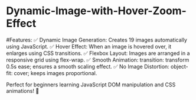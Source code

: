 ﻿# Dynamic-Image-with-Hover-Zoom-Effect
#Features:
✅ Dynamic Image Generation: Creates 19 images automatically using JavaScript.
✅ Hover Effect: When an image is hovered over, it enlarges using CSS transitions.
✅ Flexbox Layout: Images are arranged in a responsive grid using flex-wrap.
✅ Smooth Animation: transition: transform 0.5s ease; ensures a smooth scaling effect.
✅ No Image Distortion: object-fit: cover; keeps images proportional.

Perfect for beginners learning JavaScript DOM manipulation and CSS animations! 🚀
